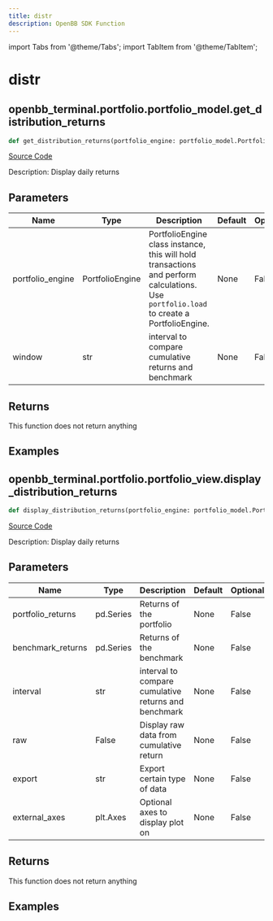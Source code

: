 ```yaml
---
title: distr
description: OpenBB SDK Function
---
```


import Tabs from '@theme/Tabs';
import TabItem from '@theme/TabItem';

# distr

<Tabs>
<TabItem value="model" label="Model" default>

## openbb_terminal.portfolio.portfolio_model.get_distribution_returns

```python title='openbb_terminal/portfolio/portfolio_model.py'
def get_distribution_returns(portfolio_engine: portfolio_model.PortfolioEngine, window: str) -> None
```
[Source Code](https://github.com/OpenBB-finance/OpenBBTerminal/tree/main/openbb_terminal/portfolio/portfolio_model.py#L1629)

Description: Display daily returns

## Parameters

| Name | Type | Description | Default | Optional |
| ---- | ---- | ----------- | ------- | -------- |
| portfolio_engine | PortfolioEngine | PortfolioEngine class instance, this will hold transactions and perform calculations.<br/>Use `portfolio.load` to create a PortfolioEngine. | None | False |
| window | str | interval to compare cumulative returns and benchmark | None | False |

## Returns

This function does not return anything

## Examples



</TabItem>
<TabItem value="view" label="View">

## openbb_terminal.portfolio.portfolio_view.display_distribution_returns

```python title='openbb_terminal/portfolio/portfolio_view.py'
def display_distribution_returns(portfolio_engine: portfolio_model.PortfolioEngine, window: str, raw: bool, export: str, external_axes: Optional[matplotlib.axes._axes.Axes]) -> None
```
[Source Code](https://github.com/OpenBB-finance/OpenBBTerminal/tree/main/openbb_terminal/portfolio/portfolio_view.py#L627)

Description: Display daily returns

## Parameters

| Name | Type | Description | Default | Optional |
| ---- | ---- | ----------- | ------- | -------- |
| portfolio_returns | pd.Series | Returns of the portfolio | None | False |
| benchmark_returns | pd.Series | Returns of the benchmark | None | False |
| interval | str | interval to compare cumulative returns and benchmark | None | False |
| raw | False | Display raw data from cumulative return | None | False |
| export | str | Export certain type of data | None | False |
| external_axes | plt.Axes | Optional axes to display plot on | None | False |

## Returns

This function does not return anything

## Examples



</TabItem>
</Tabs>